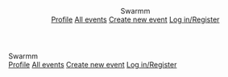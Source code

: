 
<!DOCTYPE html>
<html lang="en">
<head>
    <meta charset="UTF-8">
    <meta http-equiv="X-UA-Compatible" content="IE=edge">
    <meta name="viewport" content="width=device-width, initial-scale=1.0">
    <link rel="stylesheet" href="https://fonts.googleapis.com/icon?family=Material+Icons">
    <link rel="stylesheet" href="https://code.getmdl.io/1.3.0/material.indigo-pink.min.css">
    <script defer src="https://code.getmdl.io/1.3.0/material.min.js"></script>
    <link rel="stylesheet" href="try.css">
    <title>Home page </title>
</head>
<body>
<!-- Always shows a header, even in smaller screens. (FIXED HEADER) -->
<div class="mdl-layout mdl-js-layout mdl-layout--fixed-header">
    <header class="mdl-layout__header">
      <div class="mdl-layout__header-row">
        <!-- Title -->
        <span class="mdl-layout-title">Swarmm</span>
        <!-- Add spacer, to align navigation to the right -->
        <div class="mdl-layout-spacer"></div>
        <!-- Navigation. We hide it in small screens. -->
        <nav class="mdl-navigation mdl-layout--large-screen-only">
            <a class="mdl-navigation__link" href="profile.html">Profile</a>
            <a class="mdl-navigation__link" href="allEvents.html">All events</a>
            <a class="mdl-navigation__link" href="createEvent.html">Create new event</a>
            <a class="mdl-navigation__link" href="login.html">Log in/Register</a>
          </nav>
        </nav>
      </div>
    </header>
    <div class="mdl-layout__drawer">
      <span class="mdl-layout-title">Swarmm</span>
      <nav class="mdl-navigation">
        <a class="mdl-navigation__link" href="profile.html">Profile</a>
        <a class="mdl-navigation__link" href="allEvents.html">All events</a>
        <a class="mdl-navigation__link" href="createEvent.html">Create new event</a>
        <a class="mdl-navigation__link" href="login.html">Log in/Register</a>
      </nav>
    </div>
    <main class="mdl-layout__content">
        <div class="page-content">
      </main>
  </div>  

</body>

</html>